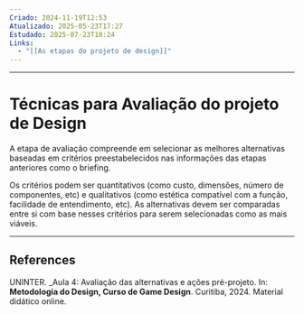 ```yaml
---
Criado: 2024-11-19T12:53
Atualizado: 2025-05-23T17:27
Estudado: 2025-07-23T10:24
Links:
  - "[[As etapas do projeto de design]]"
---
```

---
# Técnicas para Avaliação do projeto de Design

A etapa de avaliação compreende em selecionar as melhores alternativas baseadas em critérios preestabelecidos nas informações das etapas anteriores como o briefing.

Os critérios podem ser quantitativos (como custo, dimensões, número de componentes, etc) e qualitativos (como estética compatível com a função, facilidade de entendimento, etc). As alternativas devem ser comparadas entre si com base nesses critérios para serem selecionadas como as mais viáveis.


---
## References

UNINTER.  _Aula 4: Avaliação das alternativas e ações pré-projeto. In: **Metodologia do Design, Curso de Game Design**. Curitiba, 2024. Material didático online.